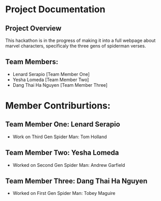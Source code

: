 # Project Documentation

## Project Overview

This hackathon is in the progress of making it into a full webpage about marvel characters, specificaly the three gens of spiderman verses.

## Team Members:

- Lenard Serapio [Team Member One]
- Yesha Lomeda [Team Member Two]
- Dang Thai Ha Nguyen [Team Member Three]

# Member Contriburtions:

## Team Member One: Lenard Serapio

- Work on Third Gen Spider Man: Tom Holland

## Team Member Two: Yesha Lomeda

- Worked on Second Gen Spider Man: Andrew Garfield

## Team Member Three: Dang Thai Ha Nguyen

- Worked on First Gen Spider Man: Tobey Maguire